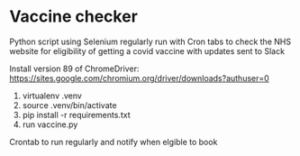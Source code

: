 # Vaccine checker

Python script using Selenium regularly run with Cron tabs to check the NHS website for eligibility of getting a covid vaccine with updates sent to Slack

Install version 89 of ChromeDriver: https://sites.google.com/chromium.org/driver/downloads?authuser=0

1. virtualenv .venv
2. source .venv/bin/activate
3. pip install -r requirements.txt 
3. run vaccine.py

Crontab to run regularly and notify when elgible to book
